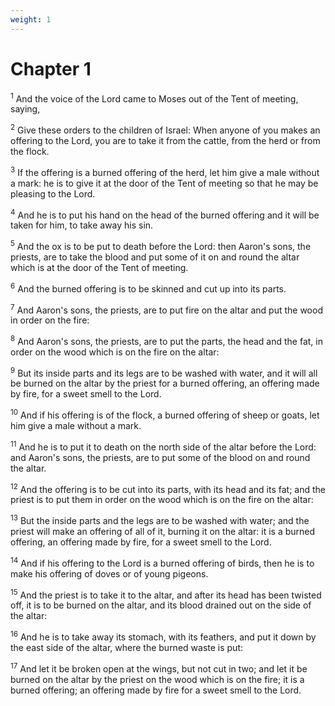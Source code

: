 ```yaml
---
weight: 1
---
```


# Chapter 1

<sup>1</sup> And the voice of the Lord came to Moses out of the Tent of meeting, saying, 

<sup>2</sup> Give these orders to the children of Israel: When anyone of you makes an offering to the Lord, you are to take it from the cattle, from the herd or from the flock. 

<sup>3</sup> If the offering is a burned offering of the herd, let him give a male without a mark: he is to give it at the door of the Tent of meeting so that he may be pleasing to the Lord. 

<sup>4</sup> And he is to put his hand on the head of the burned offering and it will be taken for him, to take away his sin. 

<sup>5</sup> And the ox is to be put to death before the Lord: then Aaron's sons, the priests, are to take the blood and put some of it on and round the altar which is at the door of the Tent of meeting. 

<sup>6</sup> And the burned offering is to be skinned and cut up into its parts. 

<sup>7</sup> And Aaron's sons, the priests, are to put fire on the altar and put the wood in order on the fire: 

<sup>8</sup> And Aaron's sons, the priests, are to put the parts, the head and the fat, in order on the wood which is on the fire on the altar: 

<sup>9</sup> But its inside parts and its legs are to be washed with water, and it will all be burned on the altar by the priest for a burned offering, an offering made by fire, for a sweet smell to the Lord. 

<sup>10</sup> And if his offering is of the flock, a burned offering of sheep or goats, let him give a male without a mark. 

<sup>11</sup> And he is to put it to death on the north side of the altar before the Lord: and Aaron's sons, the priests, are to put some of the blood on and round the altar. 

<sup>12</sup> And the offering is to be cut into its parts, with its head and its fat; and the priest is to put them in order on the wood which is on the fire on the altar: 

<sup>13</sup> But the inside parts and the legs are to be washed with water; and the priest will make an offering of all of it, burning it on the altar: it is a burned offering, an offering made by fire, for a sweet smell to the Lord. 

<sup>14</sup> And if his offering to the Lord is a burned offering of birds, then he is to make his offering of doves or of young pigeons. 

<sup>15</sup> And the priest is to take it to the altar, and after its head has been twisted off, it is to be burned on the altar, and its blood drained out on the side of the altar: 

<sup>16</sup> And he is to take away its stomach, with its feathers, and put it down by the east side of the altar, where the burned waste is put: 

<sup>17</sup> And let it be broken open at the wings, but not cut in two; and let it be burned on the altar by the priest on the wood which is on the fire; it is a burned offering; an offering made by fire for a sweet smell to the Lord. 


